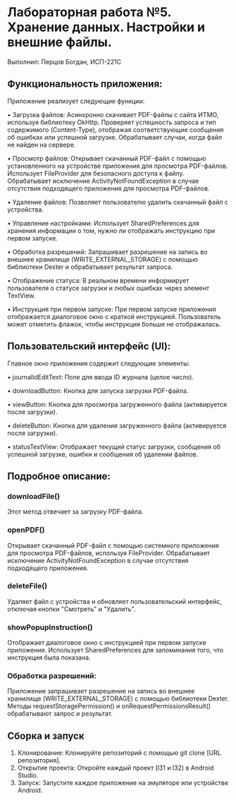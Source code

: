 # Лабораторная работа №5. Хранение данных. Настройки и внешние файлы.
Выполнил: Перцов Богдан, ИСП-221С

## Функциональность приложения:

Приложение реализует следующие функции:

• Загрузка файлов: Асинхронно скачивает PDF-файлы с сайта ИТМО, используя библиотеку OkHttp. Проверяет успешность запроса и тип содержимого (Content-Type), отображая соответствующие сообщения об ошибках или успешной загрузке. Обрабатывает случаи, когда файл не найден на сервере.

• Просмотр файлов: Открывает скачанный PDF-файл с помощью установленного на устройстве приложения для просмотра PDF-файлов. Использует FileProvider для безопасного доступа к файлу. Обрабатывает исключение ActivityNotFoundException в случае отсутствия подходящего приложения для просмотра PDF-файлов.

• Удаление файлов: Позволяет пользователю удалить скачанный файл с устройства.

• Управление настройками: Использует SharedPreferences для хранения информации о том, нужно ли отображать инструкцию при первом запуске.

• Обработка разрешений: Запрашивает разрешение на запись во внешнее хранилище (WRITE_EXTERNAL_STORAGE) с помощью библиотеки Dexter и обрабатывает результат запроса.

• Отображение статуса: В реальном времени информирует пользователя о статусе загрузки и любых ошибках через элемент TextView.

• Инструкция при первом запуске: При первом запуске приложения отображается диалоговое окно с краткой инструкцией. Пользователь может отметить флажок, чтобы инструкция больше не отображалась.


## Пользовательский интерфейс (UI):

Главное окно приложения содержит следующие элементы:

• journalIdEditText: Поле для ввода ID журнала (целое число).

• downloadButton: Кнопка для запуска загрузки PDF-файла.

• viewButton: Кнопка для просмотра загруженного файла (активируется после загрузки).

• deleteButton: Кнопка для удаления загруженного файла (активируется после загрузки).

• statusTextView: Отображает текущий статус загрузки, сообщения об успешной загрузке, ошибки и сообщения об удалении файлов.


## Подробное описание:

### downloadFile()

Этот метод отвечает за загрузку PDF-файла.

### openPDF()

Открывает скачанный PDF-файл с помощью системного приложения для просмотра PDF-файлов, используя FileProvider. Обрабатывает исключение ActivityNotFoundException в случае отсутствия подходящего приложения.

### deleteFile()

Удаляет файл с устройства и обновляет пользовательский интерфейс, отключая кнопки "Смотреть" и "Удалить".

### showPopupInstruction()

Отображает диалоговое окно с инструкцией при первом запуске приложения. Использует SharedPreferences для запоминания того, что инструкция была показана.

### Обработка разрешений:

Приложение запрашивает разрешение на запись во внешнее хранилище (WRITE_EXTERNAL_STORAGE) с помощью библиотеки Dexter. Методы requestStoragePermission() и onRequestPermissionsResult() обрабатывают запрос и результат.

## Сборка и запуск

1. Клонирование: Клонируйте репозиторий с помощью git clone [URL репозитория].
2. Открытие проекта: Откройте каждый проект (l31 и l32) в Android Studio.
3. Запуск: Запустите каждое приложение на эмуляторе или устройстве Android.
